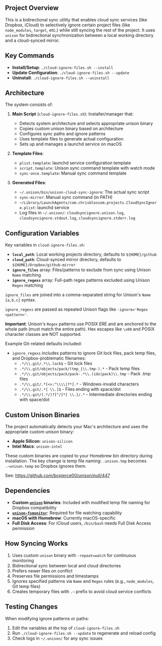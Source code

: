 ## Project Overview

This is a bidirectional sync utility that enables cloud sync services (like Dropbox, iCloud) to selectively ignore certain project files (like `node_modules`, `target`, etc.) while still syncing the rest of the project. It uses `unison` for bidirectional synchronization between a local working directory and a cloud-synced mirror.

## Key Commands

- **Install/Setup**: `./cloud-ignore-files.sh --install`
- **Update Configuration**: `./cloud-ignore-files.sh --update`
- **Uninstall**: `./cloud-ignore-files.sh --uninstall`

## Architecture

The system consists of:

1. **Main Script** (`cloud-ignore-files.sh`): Installer/manager that:
   - Detects system architecture and selects appropriate unison binary
   - Copies custom unison binary based on architecture
   - Configures sync paths and ignore patterns
   - Uses template files to generate actual configuration
   - Sets up and manages a launchd service on macOS

2. **Template Files**:
   - `plist.template`: launchd service configuration template
   - `script.template`: Unison sync command template with watch mode
   - `sync-once.template`: Manual sync command template

3. **Generated Files**:
   - `~/.unison/bin/unison-cloud-sync-ignore`: The actual sync script
   - `sync-mirror`: Manual sync command (in PATH)
   - `~/Library/LaunchAgents/com.chrisblossom.projects.CloudSyncIgnore.plist`: launchd service
   - Log files in `~/.unison/`: `cloudsyncignore.unison.log`, `cloudsyncignore.stdout.log`, `cloudsyncignore.stderr.log`

## Configuration Variables

Key variables in `cloud-ignore-files.sh`:

- **`local_path`**: Local working projects directory, defaults to `${HOME}/github`
- **`cloud_path`**: Cloud-synced mirror directory, defaults to `${HOME}/Dropbox/github-mirror`
- **`ignore_files`** array: Files/patterns to exclude from sync using Unison `Name` matching
- **`ignore_regexs`** array: Full-path regex patterns excluded using Unison `Regex` matching

`ignore_files` are joined into a comma-separated string for Unison's `Name {a,b,c}` syntax.

`ignore_regexs` are passed as repeated Unison flags like `-ignore='Regex <pattern>'`.

**Important**: Unison's `Regex` patterns use POSIX ERE and are anchored to the whole path (must match the entire path). Hex escapes like `\x00` and POSIX character classes are NOT supported.

Example Git-related defaults included:

- `ignore_regexs` includes patterns to ignore Git lock files, pack temp files, and Dropbox-problematic filenames:
  - `.*/\\.git/.*\\.lock$` - Git lock files
  - `.*/\\.git/objects/pack/(tmp_|\\.tmp-).*` - Pack temp files
  - `.*/\\.git/objects/pack/pack-.*\\.(idx|pack)\\.tmp` - Pack .tmp files
  - `.*/\\.git/.*[<>:"\\\\|?*].*` - Windows-invalid characters
  - `.*/\\.git/.*[ \\.]$` - Files ending with space/dot
  - `.*/\\.git/(.*/)?[^/]*[ \\.]/.*` - Intermediate directories ending with space/dot

## Custom Unison Binaries

The project automatically detects your Mac's architecture and uses the appropriate custom unison binary:

- **Apple Silicon**: `unison-silicon`
- **Intel Macs**: `unison-intel`

These custom binaries are copied to your Homebrew bin directory during installation. The key change is temp file naming: `.unison.tmp` becomes `.~unison.temp` so Dropbox ignores them.

See: https://github.com/bcpierce00/unison/pull/447

## Dependencies

- **Custom [`unison`](https://github.com/bcpierce00/unison) binaries**: Included with modified temp file naming for Dropbox compatibility
- **[`unison-fsmonitor`](https://github.com/autozimu/unison-fsmonitor)**: Required for file watching capability
- **macOS with Homebrew**: Currently macOS-specific 
- **Full Disk Access**: For iCloud users, `/bin/bash` needs Full Disk Access permission

## How Syncing Works

1. Uses custom `unison` binary with `-repeat=watch` for continuous monitoring
2. Bidirectional sync between local and cloud directories
3. Prefers newer files on conflict
4. Preserves file permissions and timestamps
5. Ignores specified patterns via `Name` and `Regex` rules (e.g., `node_modules`, Git temp files)
6. Creates temporary files with `.~` prefix to avoid cloud service conflicts

## Testing Changes

When modifying ignore patterns or paths:
1. Edit the variables at the top of `cloud-ignore-files.sh`
2. Run `./cloud-ignore-files.sh --update` to regenerate and reload config
3. Check logs in `~/.unison/` for any sync issues
